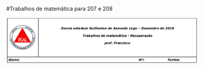
#Trabalhos de matemática para 207 e 208

![cabeçalho](https://github.com/franciscoeepgal/trabalhos/blob/master/in.png)
